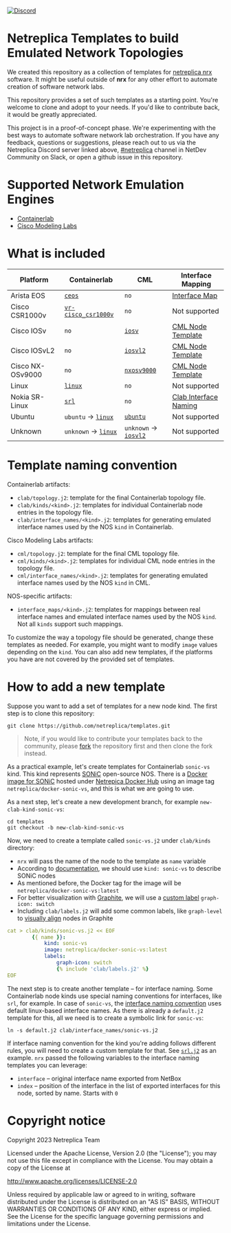 [![Discord](https://img.shields.io/discord/1075106069862416525?label=discord)](https://discord.gg/M2SkgSdKht)

# Netreplica Templates to build Emulated Network Topologies

We created this repository as a collection of templates for [netreplica nrx](https://github.com/netreplica/nrx/blob/main/README.md) software. It might be useful outside of **nrx** for any other effort to automate creation of software network labs.

This repository provides a set of such templates as a starting point. You're welcome to clone and adopt to your needs. If you'd like to contribute back, it would be greatly appreciated.

This project is in a proof-of-concept phase. We're experimenting with the best ways to automate software network lab orchestration. If you have any feedback, questions or suggestions, please reach out to us via the Netreplica Discord server linked above, [#netreplica](https://netdev-community.slack.com/archives/C054GKBC4LB) channel in NetDev Community on Slack, or open a github issue in this repository.

# Supported Network Emulation Engines

* [Containerlab](https://containerlab.dev/)
* [Cisco Modeling Labs](https://developer.cisco.com/modeling-labs/)

# What is included

| Platform                 | Containerlab                                              | CML                                                | Interface Mapping                                     |
| --------------           | ------------                                              | --------                                           |  --------                                             |
| Arista EOS               | [`ceos`             ](clab/kinds/ceos.j2)                 | `no`                                               | [Interface Map](interface_maps/ceos.j2)               |
| Cisco CSR1000v           | [`vr-cisco_csr1000v`](clab/kinds/vr-cisco_csr1000v.j2)    | `no`                                               | Not supported                                         |
| Cisco IOSv               | `no`                                                      | [`iosv`                  ](cml/kinds/iosv.j2)      | [CML Node Template](cml/kinds/iosv.j2)                |
| Cisco IOSvL2             | `no`                                                      | [`iosvl2`                ](cml/kinds/iosvl2.j2)    | [CML Node Template](cml/kinds/iosvl2.j2)              |
| Cisco NX-OSv9000         | `no`                                                      | [`nxosv9000`             ](cml/kinds/nxosv9000.j2) | [CML Node Template](cml/kinds/nxosv9000.j2)           |
| Linux                    | [`linux`            ](clab/kinds/linux.j2)                | `no`                                               | Not supported                                         |
| Nokia SR-Linux           | [`srl`              ](clab/kinds/srl.j2)                  | `no`                                               | [Clab Interface Naming](clab/interface_names/srl.j2)  |
| Ubuntu                   | `ubuntu` -> [`linux`](clab/kinds/linux.j2)                | [`ubuntu`                ](cml/kinds/ubuntu.j2)    | Not supported                                         |
| Unknown                  | `unknown` -> [`linux`](clab/kinds/linux.j2)               | `unknown` -> [`iosvl2`   ](cml/kinds/iosvl2.j2)    | Not supported                                         |

# Template naming convention

Containerlab artifacts:

* `clab/topology.j2`: template for the final Containerlab topology file.
* `clab/kinds/<kind>.j2`: templates for individual Containerlab node entries in the topology file.
* `clab/interface_names/<kind>.j2`: templates for generating emulated interface names used by the NOS `kind` in Containerlab.

Cisco Modeling Labs artifacts:

* `cml/topology.j2`: template for the final CML topology file.
* `cml/kinds/<kind>.j2`: templates for individual CML node entries in the topology file.
* `cml/interface_names/<kind>.j2`: templates for generating emulated interface names used by the NOS `kind` in CML.

NOS-specific artifacts:

* `interface_maps/<kind>.j2`: templates for mappings between real interface names and emulated interface names used by the NOS `kind`. Not all `kinds` support such mappings.

To customize the way a topology file should be generated, change these templates as needed. For example, you might want to modify `image` values depending on the `kind`. You can also add new templates, if the platforms you have are not covered by the provided set of templates.

# How to add a new template

Suppose you want to add a set of templates for a new node kind. The first step is to clone this repository:

```Shell
git clone https://github.com/netreplica/templates.git
```

> Note, if you would like to contribute your templates back to the community, please [fork](https://github.com/netreplica/templates/fork) the repository first and then clone the fork instead.

As a practical example, let's create templates for Containerlab `sonic-vs` kind. This kind represents [SONiC](https://sonic-net.github.io/SONiC/) open-source NOS. There is a [Docker image for SONiC](https://hub.docker.com/r/netreplica/docker-sonic-vs) hosted under [Netrepica Docker Hub](https://hub.docker.com/u/netreplica) using an image tag `netreplica/docker-sonic-vs`, and this is what we are going to use.

As a next step, let's create a new development branch, for example `new-clab-kind-sonic-vs`:

```Shell
cd templates
git checkout -b new-clab-kind-sonic-vs
```

Now, we need to create a template called `sonic-vs.j2` under `clab/kinds` directory:
* `nrx` will pass the name of the node to the template as `name` variable
* According to [documentation](https://containerlab.dev/manual/kinds/sonic-vs/), we should use `kind: sonic-vs` to describe SONiC nodes
* As mentioned before, the Docker tag for the image will be `netreplica/docker-sonic-vs:latest`
* For better visualization with [Graphite](https://github.com/netreplica/graphite), we will use a [custom label](https://github.com/netreplica/graphite/blob/main/docs/CONTAINERLAB.md#changing-visualization-icons) `graph-icon: switch`
* Including `clab/labels.j2` will add some common labels, like `graph-level` to [visually align](https://github.com/netreplica/graphite/blob/main/docs/CONTAINERLAB.md#improve-visualization-via-custom-labels-in-a-containerlab-yaml-file) nodes in Graphite

```Yaml
cat > clab/kinds/sonic-vs.j2 << EOF
        {{ name }}:
            kind: sonic-vs
            image: netreplica/docker-sonic-vs:latest
            labels:
                graph-icon: switch
                {% include 'clab/labels.j2' %}
EOF
```

The next step is to create another template – for interface naming. Some Containerlab node kinds use special naming conventions for interfaces, like `srl`, for example. In case of `sonic-vs`, the [interface naming convention](https://containerlab.dev/manual/kinds/sonic-vs/#interfaces-mapping) uses default linux-based interface names. As there is already a `default.j2` template for this, all we need is to create a symbolic link for `sonic-vs`:

```Shell
ln -s default.j2 clab/interface_names/sonic-vs.j2
```

If interface naming convention for the kind you're adding follows different rules, you will need to create a custom template for that. See [`srl.j2`](clab/interface_names/srl.j2) as an example. `nrx` passed the following variables to the interface naming templates you can leverage:
* `interface` – original interface name exported from NetBox
* `index` – position of the interface in the list of exported interfaces for this node, sorted by name. Starts with `0`

# Copyright notice

Copyright 2023 Netreplica Team

Licensed under the Apache License, Version 2.0 (the "License");
you may not use this file except in compliance with the License.
You may obtain a copy of the License at

   http://www.apache.org/licenses/LICENSE-2.0

Unless required by applicable law or agreed to in writing, software
distributed under the License is distributed on an "AS IS" BASIS,
WITHOUT WARRANTIES OR CONDITIONS OF ANY KIND, either express or implied.
See the License for the specific language governing permissions and
limitations under the License.
